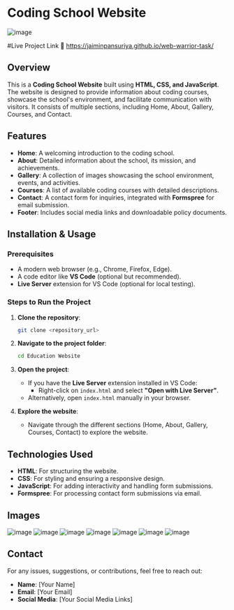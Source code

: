 
# Coding School Website

![image](https://github.com/user-attachments/assets/e2bdedb5-903c-4ac2-b8cb-3933834450f6)

#Live Project Link 🚀
https://jaiminpansuriya.github.io/web-warrior-task/


## Overview

This is a **Coding School Website** built using **HTML, CSS, and JavaScript**. The website is designed to provide information about coding courses, showcase the school's environment, and facilitate communication with visitors. It consists of multiple sections, including Home, About, Gallery, Courses, and Contact.

## Features

- **Home**: A welcoming introduction to the coding school.
- **About**: Detailed information about the school, its mission, and achievements.
- **Gallery**: A collection of images showcasing the school environment, events, and activities.
- **Courses**: A list of available coding courses with detailed descriptions.
- **Contact**: A contact form for inquiries, integrated with **Formspree** for email submission.
- **Footer**: Includes social media links and downloadable policy documents.

## Installation & Usage

### Prerequisites
- A modern web browser (e.g., Chrome, Firefox, Edge).
- A code editor like **VS Code** (optional but recommended).
- **Live Server** extension for VS Code (optional for local testing).

### Steps to Run the Project

1. **Clone the repository**:
   ```bash
   git clone <repository_url>
   ```

2. **Navigate to the project folder**:
   ```bash
   cd Education Website
   ```

3. **Open the project**:
   - If you have the **Live Server** extension installed in VS Code:
     - Right-click on `index.html` and select **"Open with Live Server"**.
   - Alternatively, open `index.html` manually in your browser.

4. **Explore the website**:
   - Navigate through the different sections (Home, About, Gallery, Courses, Contact) to explore the website.

## Technologies Used

- **HTML**: For structuring the website.
- **CSS**: For styling and ensuring a responsive design.
- **JavaScript**: For adding interactivity and handling form submissions.
- **Formspree**: For processing contact form submissions via email.


## Images


![image](https://github.com/user-attachments/assets/e2bdedb5-903c-4ac2-b8cb-3933834450f6)
![image](https://github.com/user-attachments/assets/3b45f2d0-2c6a-473a-8514-5ef667a1b1f9)
![image](https://github.com/user-attachments/assets/77af66dd-cfee-4ea5-9db0-44c0e171ae5b)
![image](https://github.com/user-attachments/assets/b9eec6c7-184d-422f-b751-33d7016696a9)
![image](https://github.com/user-attachments/assets/d89ae828-bac6-4b76-a663-61b3226b1254)
![image](https://github.com/user-attachments/assets/5b63f529-dcc2-4b37-a146-59a3a7dda03f)
![image](https://github.com/user-attachments/assets/42659823-6901-4c94-ad12-1626b6ddc1d2)



## Contact

For any issues, suggestions, or contributions, feel free to reach out:

- **Name**: [Your Name]
- **Email**: [Your Email]
- **Social Media**: [Your Social Media Links]


